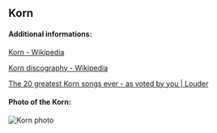 ## Korn
#### Additional informations:
[Korn - Wikipedia](https://en.wikipedia.org/wiki/Korn)

[Korn discography - Wikipedia](https://en.wikipedia.org/wiki/Korn_discography)

[The 20 greatest Korn songs ever - as voted by you | Louder](https://www.loudersound.com/features/the-20-greatest-korn-songs)

#### Photo of the Korn:
![Korn photo](https:https://preview.redd.it/v3f8455uosh31.jpg?width=960&crop=smart&auto=webp&s=31b7a2106d1325072985dbdbd34fc113e33528a1)
